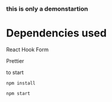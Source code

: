 ### this is only a demonstartion

<h1>Dependencies used</h1>
<p>React Hook Form<p>
<p>Prettier</p>
to start 

```
npm install
```

```
npm start
```